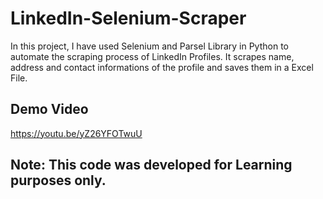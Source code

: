 # LinkedIn-Selenium-Scraper
In this project, I have used Selenium and Parsel Library in Python to automate the scraping process of LinkedIn Profiles. It scrapes name, address and contact informations of the profile and saves them in a Excel File.

## Demo Video 
https://youtu.be/yZ26YFOTwuU


## **Note:** This code was developed for Learning purposes only. 
